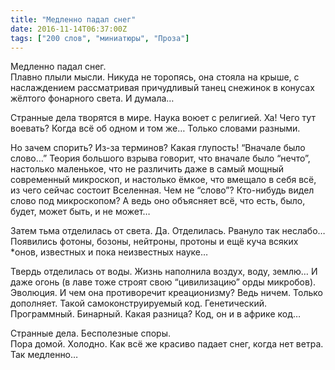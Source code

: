 ```yaml
---
title: "Медленно падал снег"
date: 2016-11-14T06:37:00Z
tags: ["200 слов", "миниатюры", "Проза"]
---
```


Медленно падал снег.  
Плавно плыли мысли. Никуда не торопясь, она стояла на крыше, с наслаждением рассматривая причудливый танец снежинок в конусах жёлтого фонарного света. И думала…



Странные дела творятся в мире. Наука воюет с религией. Ха! Чего тут воевать? Когда всё об одном и том же… Только словами разными.

Но зачем спорить? Из-за терминов? Какая глупость! “Вначале было слово…” Теория большого взрыва говорит, что вначале было “нечто”, настолько маленькое, что не различить даже в самый мощный современный микроскоп, и настолько ёмкое, что вмещало в себя всё, из чего сейчас состоит Вселенная. Чем не “слово”? Кто-нибудь видел слово под микроскопом? А ведь оно объясняет всё, что есть, было, будет, может быть, и не может…

Затем тьма отделилась от света. Да. Отделилась. Рвануло так неслабо… Появились фотоны, бозоны, нейтроны, протоны и ещё куча всяких \*онов, известных и пока неизвестных науке…

Твердь отделилась от воды. Жизнь наполнила воздух, воду, землю… И даже огонь (в лаве тоже строят свою “цивилизацию” орды микробов). Эволюция. И чем она противоречит креационизму? Ведь ничем. Только дополняет. Такой самоконструируемый код. Генетический. Программный. Бинарный. Какая разница? Код, он и в африке код…

Странные дела. Бесполезные споры.  
Пора домой. Холодно. Как всё же красиво падает снег, когда нет ветра. Так медленно…  
